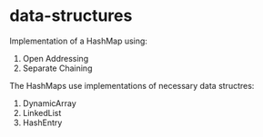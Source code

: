 # data-structures
Implementation of a HashMap using:
1. Open Addressing
2. Separate Chaining


The HashMaps use implementations of necessary data structres:
1. DynamicArray
2. LinkedList
3. HashEntry
